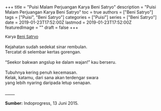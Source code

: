 +++
title = "Puisi Malam Perjuangan Karya Beni Satryo"
description = "Puisi Malam Perjuangan Karya Beni Satryo"
toc = true
authors = ["Beni Satryo"]
tags = ["Puisi", "Beni Satryo"]
categories = ["Puisi"]
series = ["Beni Satryo"]
date = 2019-01-23T17:52:00Z
lastmod = 2019-01-23T17:52:00Z
featuredImage = ""
draft = false
+++

<div style="text-align: justify;">
<div style="font-size: small;">Karya <a href="/authors/beni-satryo/" target="_blank">Beni Satryo</a></div><br />
Kejahatan sudah sedekat sinar rembulan.<br />Tercatat di selembar kertas gorengan.<br /><br />“Seekor bakwan angslup ke dalam wajan!” kau berseru.<br /><br />Tubuhnya kering penuh kecemasan.<br />Kelak, katamu, dari sana akan terdengar swara<br />yang lebih nyaring daripada letup senapan.<br /><br />
_____<br /><br />
<b>Sumber:</b> Indoprogress, 13 Juni 2015.</div>

